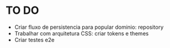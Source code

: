# TO DO

- Criar fluxo de persistencia para popular dominio: repository
- Trabalhar com arquitetura CSS: criar tokens e themes
- Criar testes e2e